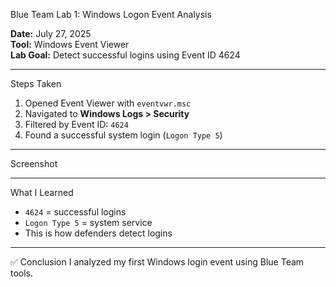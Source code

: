  Blue Team Lab 1: Windows Logon Event Analysis

**Date:** July 27, 2025  
**Tool:** Windows Event Viewer  
**Lab Goal:** Detect successful logins using Event ID 4624

---

 Steps Taken
1. Opened Event Viewer with `eventvwr.msc`
2. Navigated to **Windows Logs > Security**
3. Filtered by Event ID: `4624`
4. Found a successful system login (`Logon Type 5`)

---

 Screenshot

---

 What I Learned
- `4624` = successful logins
- `Logon Type 5` = system service
- This is how defenders detect logins

---

✅ Conclusion
I analyzed my first Windows login event using Blue Team tools.
